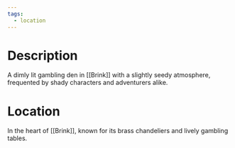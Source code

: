 ```yaml
---
tags:
  - location
---
```

# Description
A dimly lit gambling den in [[Brink]] with a slightly seedy atmosphere, frequented by shady characters and adventurers alike.
# Location
In the heart of [[Brink]], known for its brass chandeliers and lively gambling tables.